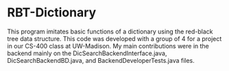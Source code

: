 # RBT-Dictionary
This program imitates basic functions of a dictionary using the red-black tree data structure. This code was developed with a group of 4 for a project in our CS-400 class at UW-Madison. My main contributions were in the backend mainly on the DicSearchBackendInterface.java, DicSearchBackendBD.java, and BackendDeveloperTests.java files. 
